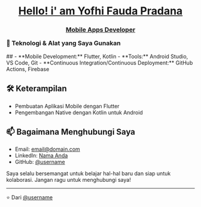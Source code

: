<h1 align="center">
  <strong><a href="https://github.com/YofhiFauda/YofhiFauda">Hello! i' am Yofhi Fauda Pradana</a></strong>
</h1>
<h3 align="center">
  <a href="https://github.com/YofhiFauda/YofhiFauda">Mobile Apps Developer</a><br>
  
  <p align = left>🔧 Teknologi & Alat yang Saya Gunakan</p>
</h2>
##
- **Mobile Development:** Flutter, Kotlin
- **Tools:** Android Studio, VS Code, Git
- **Continuous Integration/Continuous Deployment:** GitHub Actions, Firebase

## 🛠 Keterampilan

- Pembuatan Aplikasi Mobile dengan Flutter
- Pengembangan Native dengan Kotlin untuk Android

## 📫 Bagaimana Menghubungi Saya

- Email: [email@domain.com](mailto:email@domain.com)
- LinkedIn: [Nama Anda](https://linkedin.com/in/[username])
- GitHub: [@username](https://github.com/username)

Saya selalu bersemangat untuk belajar hal-hal baru dan siap untuk kolaborasi. Jangan ragu untuk menghubungi saya!

---

⭐️ Dari [@username](https://github.com/username)

